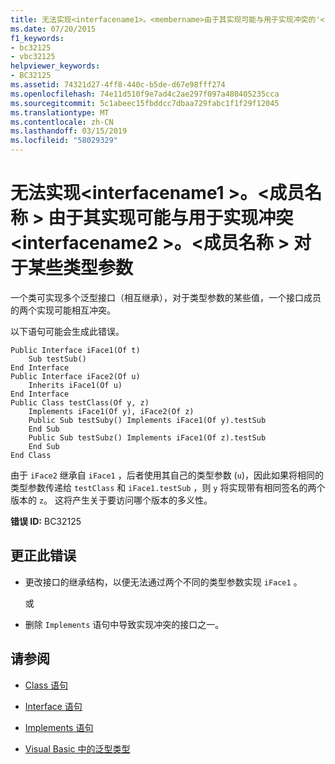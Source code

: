 ```yaml
---
title: 无法实现<interfacename1>。<membername>由于其实现可能与用于实现冲突的'<interfacename2>。<membername>对于某些类型参数
ms.date: 07/20/2015
f1_keywords:
- bc32125
- vbc32125
helpviewer_keywords:
- BC32125
ms.assetid: 74321d27-4ff8-440c-b5de-d67e98fff274
ms.openlocfilehash: 74e11d510f9e7ad4c2ae297f097a480405235cca
ms.sourcegitcommit: 5c1abeec15fbddcc7dbaa729fabc1f1f29f12045
ms.translationtype: MT
ms.contentlocale: zh-CN
ms.lasthandoff: 03/15/2019
ms.locfileid: "58029329"
---
```

# <a name="cannot-implement-interfacename1membername-because-its-implementation-could-conflict-with-the-implementation-for-interfacename2membername-for-some-type-arguments"></a>无法实现\<interfacename1 >。\<成员名称 > 由于其实现可能与用于实现冲突\<interfacename2 >。\<成员名称 > 对于某些类型参数
一个类可实现多个泛型接口（相互继承），对于类型参数的某些值，一个接口成员的两个实现可能相互冲突。  
  
 以下语句可能会生成此错误。  
  
```  
Public Interface iFace1(Of t)  
    Sub testSub()  
End Interface  
Public Interface iFace2(Of u)  
    Inherits iFace1(Of u)  
End Interface  
Public Class testClass(Of y, z)  
    Implements iFace1(Of y), iFace2(Of z)  
    Public Sub testSuby() Implements iFace1(Of y).testSub  
    End Sub  
    Public Sub testSubz() Implements iFace1(Of z).testSub  
    End Sub  
End Class  
```  
  
 由于 `iFace2` 继承自 `iFace1` ，后者使用其自己的类型参数 (`u`)，因此如果将相同的类型参数传递给 `testClass` 和 `iFace1.testSub` ，则 `y` 将实现带有相同签名的两个版本的 `z`。 这将产生关于要访问哪个版本的多义性。  
  
 **错误 ID:** BC32125  
  
## <a name="to-correct-this-error"></a>更正此错误  
  
-   更改接口的继承结构，以便无法通过两个不同的类型参数实现 `iFace1` 。  
  
     或  
  
-   删除 `Implements` 语句中导致实现冲突的接口之一。  
  
## <a name="see-also"></a>请参阅

- [Class 语句](../../visual-basic/language-reference/statements/class-statement.md)
- [Interface 语句](../../visual-basic/language-reference/statements/interface-statement.md)
- [Implements 语句](../../visual-basic/language-reference/statements/implements-statement.md)

- [Visual Basic 中的泛型类型](../../visual-basic/programming-guide/language-features/data-types/generic-types.md)

